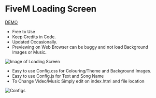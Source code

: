 # FiveM Loading Screen
[DEMO](https://admiring-pare-01c7e7.netlify.app)

* Free to Use
* Keep Credits in Code.
* Updated Occasionally.
* Previewing on Web Browser can be buggy and not load Background Images or Music.

![Image of Loading Screen](https://i.imgur.com/XAn8kaA.png)

* Easy to use Config.css for Colouring/Theme and Background Images.
* Easy to use Config.js for Text and Song Name
* To Change Video/Music Simply edit on index.html and file location

![Configs](https://i.imgur.com/xPn1Tab.png)

